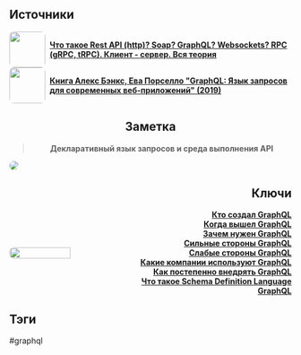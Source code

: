 <h2 align="left">Источники</h2>
<div style="text-align: left">
	<ul style="padding: 0; list-style-type: none; display: flex; flex-direction: column; align-items: left;">
		<li style="display: flex; align-items: center">
			<img style="border-radius: 8px; margin-right: 8px; width: 64px; height: 64px; object-fit: cover" src="https://i1.ytimg.com/vi/XaTwnKLQi4A/maxresdefault.jpg" />
			<strong><a href="https://www.youtube.com/watch?v=XaTwnKLQi4A">Что такое Rest API (http)? Soap? GraphQL? Websockets? RPC (gRPC, tRPC). Клиент - сервер. Вся теория</a></strong>
		</li>
		<li style="display: flex; align-items: center">
			<img style="border-radius: 8px; margin-right: 8px; width: 64px; height: 64px; object-fit: cover" src="https://www.litres.ru/pub/c/cover/64085636.jpg" />
			<strong><a href="https://vk.com/wall-105439414_390">Книга Алекс Бэнкс, Ева Порселло "GraphQL: Язык запросов для современных веб-приложений" (2019)</a></strong>
		</li>
	</ul>
</div>
<h2 align="center">Заметка</h2>
<blockquote align="center">
	<strong>Декларативный язык запросов и среда выполнения API</strong>
</blockquote>
<img align="center" style="border-radius: 8px;" src="https://scoopcar.com/wp-content/uploads/2020/08/graph.png" />
<h2 align="right">Ключи</h2>
<div style="display: flex; align-items: center;">
  <img style="border-radius: 8px;" src="https://upload.wikimedia.org/wikipedia/commons/1/17/GraphQL_Logo.svg" width="50%" />
  <ul style="list-style-type: none; margin: 0; padding: 0; text-align: right; flex-grow: 1;">
    <li><strong><a href="obsidian://open?file=GraphQL/Кто создал GraphQL">Кто создал GraphQL</a></strong></li>
    <li><strong><a href="obsidian://open?file=GraphQL/Когда вышел GraphQL">Когда вышел GraphQL</a></strong></li>
    <li><strong><a href="obsidian://open?file=GraphQL/Зачем нужен GraphQL">Зачем нужен GraphQL</a></strong></li>
    <li><strong><a href="obsidian://open?file=GraphQL/Сильные стороны GraphQL">Сильные стороны GraphQL</a></strong></li>
    <li><strong><a href="obsidian://open?file=GraphQL/Слабые стороны GraphQL">Слабые стороны GraphQL</a></strong></li>
    <li><strong><a href="obsidian://open?file=GraphQL/Какие компании используют GraphQL">Какие компании используют GraphQL</a></strong></li>
    <li><strong><a href="obsidian://open?file=GraphQL/Как постепенно внедрять GraphQL">Как постепенно внедрять GraphQL</a></strong></li>
    <li><strong><a href="obsidian://open?file=Schema Definition Language/Что такое Schema Definition Language GraphQL">Что такое Schema Definition Language GraphQL</a></strong></li>
  </ul>
</div>
<h2 align="left">Тэги</h2>
#graphql 